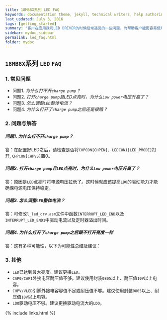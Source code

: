 ```yaml
---
title: 18MB8X系列 LED FAQ
keywords: documentation theme, jekyll, technical writers, help authoring tools, hat replacements
last_updated: July 3, 2016
tags: [getting_started]
summary: "客户在应用我司LED DRIVER的时候经常遇见的一些问题，为帮助客户能更容易使用我们的产品，将一些常见问题进行总结和解答"
sidebar: mydoc_sidebar
permalink: led_faq.html
folder: mydoc
---
```



## `18MB8X`系列 `LED` `FAQ`

### 1. 常见问题

- 问题1. _为什么打不开`charge pump`？_
- 问题2. _打开`charge pump`且LED点亮时，为什么`Low power`电压升高了？_
- 问题3. _怎么调整`LED`整体电流？_
- 问题4. _为什么打开了`charge pump`之后还是很暗？_


### 2. 问题与解答

##### 问题1. _为什么打不开`charge pump`？_

答：在配置好LED之后，请检查是否将`CHPCON[CHPEN]`、`LEDCON1[LED_PMODE]`打开, `CHPCON[CHPVS]`置0。

##### 问题2. _打开`charge pump`且`LED`点亮时，为什么`Low power`电压升高了？_

答：原因是`LED`点亮时将电源电压拉低了。这时候就应该提高`LDO`的驱动能力才能确保电源电压保持稳定。

##### 问题3. _怎么调整`LED`整体电流？_

答：可修改`l_led_drv.asm`文件中函数```INTERRUPT_LED_END```以及```INTERRUPT_LED_END1```中驱动电流以及定时器溢出时间。

##### 问题4. _为什么打开了`charge pump`之后跟不打开亮度一样_

答：这有多种可能性，以下为可能性总结及建议：

### 3. 其他


- `LED`已达到最大亮度。建议更换`LED`。
- `CAP0/CAP1`外接电容耐压值不够。建议使用封装`0805`以上、耐压值`10V`以上电容。
- `CHPV/VLED`引脚外接电容容值不足或耐压值不够。建议使用封装`0805`以上、耐压值`10V`以上电容。
- `LDO`驱动电压不够。建议更换驱动电流大的`LDO`。



{% include links.html %}